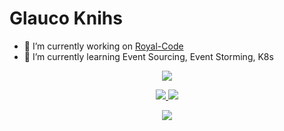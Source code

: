 # Glauco Knihs

- 🔭 I’m currently working on <a href="https://github.com/Royal-Code/">Royal-Code</a>
- 🌱 I’m currently learning Event Sourcing, Event Storming, K8s

<p align="center">
  <a href="">
    <img src="https://github-profile-trophy.vercel.app/?username=eglauko&margin-w=28&margin-h=15" />
  </a>
</p>

<p align="center">
  <a href="https://github.com/eglauko">
    <img src="https://github-readme-stats.vercel.app/api?username=eglauko&show_icons=true&count_private=true&include_all_commits=true&line_height=47&v=6" />
    <img src="https://github-readme-stats.vercel.app/api/top-langs/?username=eglauko&langs_count=6&count_private=true&v=6" />
  </a>
</p>

<p align="center">
  <a href="https://github.com/eglauko">
    <img src="https://github-readme-stats.vercel.app/api/wakatime?username=eglauko" />
  </a>
</p>

  <!--
**eglauko/eglauko** is a ✨ _special_ ✨ repository because its `README.md` (this file) appears on your GitHub profile.

Here are some ideas to get you started:

- 🔭 I’m currently working on ...
- 🌱 I’m currently learning ...
- 👯 I’m looking to collaborate on ...
- 🤔 I’m looking for help with ...
- 💬 Ask me about ...
- 📫 How to reach me: ...
- 😄 Pronouns: ...
- ⚡ Fun fact: ...
-->
